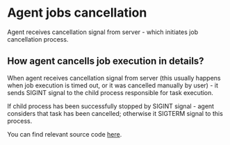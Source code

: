 
# Agent jobs cancellation

Agent receives cancellation signal from server - which initiates job cancellation process.

## How agent cancells job execution in details?

When agent receives cancellation signal from server (this usually happens when job execution is timed out, or it was cancelled manually by user) - it sends SIGINT signal to the child process responsible for task execution.

If child process has been successfully stopped by SIGINT signal - agent considers that task has been cancelled; otherwise it SIGTERM signal to this process.

You can find relevant source code [here](https://github.com/microsoft/azure-pipelines-agent/blob/master/src/Agent.Sdk/ProcessInvoker.cs#L418).
